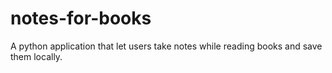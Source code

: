 # notes-for-books
 A python application that let users take notes while reading books and save them locally.
